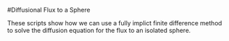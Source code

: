 #Diffusional Flux to a Sphere

These scripts show how we can use a fully implict finite difference method to solve the diffusion equation for the flux to an isolated sphere.
